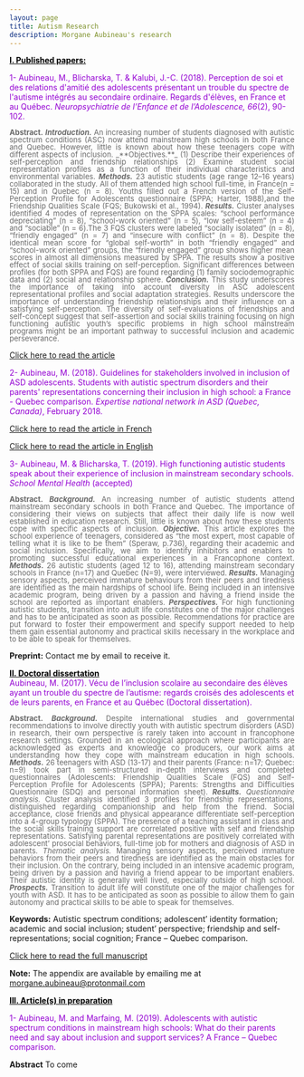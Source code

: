 ```yaml
---
layout: page
title: Autism Research
description: Morgane Aubineau's research
---
```

<span style="color:Black"><ins>**I. Published papers:**</ins></span>

<span style="color:DarkViolet">1- Aubineau, M., Blicharska, T. & Kalubi, J.-C. (2018). Perception de soi et des relations d'amitié des adolescents présentant un trouble du spectre de l'autisme intégrés au secondaire ordinaire. Regards d'élèves, en France et au Québec. *Neuropsychiatrie de l’Enfance et de l’Adolescence, 66*(2), 90-102.</span>

<style>
.formatabstract {
  color:DimGrey;
  font-size:13px;
  line-height:13px;
  text-align: justify;
  }
</style>

<p class="formatabstract"> <strong>Abstract.</strong> <strong><em>Introduction.</em></strong> An increasing number of students diagnosed with autistic spectrum conditions (ASC) now attend mainstream high schools in both France and Quebec. However, little is known about how these teenagers cope with different aspects of inclusion. _**Objectives.**_ (1) Describe their experiences of self-perception and friendship relationships (2) Examine student social representation profiles as a function of their individual characteristics and environmental variables. <strong><em>Methods.</em></strong> 23 autistic students (age range 12–16 years) collaborated in the study. All of them attended high school full-time, in France(n = 15) and in Quebec (n = 8). Youths filled out a French version of the Self-Perception Profile for Adolescents questionnaire (SPPA; Harter, 1988),and the Friendship Qualities Scale (FQS; Bukowski et al., 1994). <strong><em>Results.</em></strong> Cluster analyses identified 4 modes of representation on the SPPA scales: “school performance depreciating” (n = 8), “school-work oriented” (n = 5), “low self-esteem” (n = 4) and “sociable” (n = 6).The 3 FQS clusters were labeled “socially isolated” (n = 8), “friendly engaged” (n = 7) and “insecure with conflict” (n = 8). Despite the identical mean score for “global self-worth” in both “friendly engaged” and “school-work oriented” groups, the “friendly engaged” group shows higher mean scores in almost all dimensions measured by SPPA. The results show a positive effect of social skills training on self-perception. Significant differences between profiles (for both SPPA and FQS) are found regarding (1) family sociodemographic data and (2) social and relationship sphere. <strong><em>Conclusion.</em></strong> This study underscores the importance of taking into account diversity in ASC adolescent representational profiles and social adaptation strategies. Results underscore the importance of understanding friendship relationships and their influence on a satisfying self-perception. The diversity of self-evaluations of friendships and self-concept suggest that self-assertion and social skills training focusing on high functioning autistic youth’s specific problems in high school mainstream programs might be an important pathway to successful inclusion and academic perseverance.</p>

<span style="color:MidnightBlue">[Click here to read the article](https://hal.archives-ouvertes.fr/hal-01496855/document)</span>

<span style="color:DarkViolet">2- Aubineau, M. (2018). Guidelines for stakeholders involved in inclusion of ASD adolescents. Students with autistic spectrum disorders and their parents' representations concerning their inclusion in high school: a France - Quebec comparison. *Expertise national network in ASD (Quebec, Canada)*, February 2018.</span>

<span style="color:MidnightBlue">[Click here to read the article in French](https://hal.archives-ouvertes.fr/hal-02075426/document)</span>

<span style="color:MidnightBlue">[Click here to read the article in English](https://hal.archives-ouvertes.fr/hal-02075440/document)</span>

<span style="color:DarkViolet">3- Aubineau, M. & Blicharska, T. (2019). High functioning autistic students speak about their experience of inclusion in mainstream secondary schools. *School Mental Health* (accepted)</span>

<p class="formatabstract"><strong>Abstract.</strong> <strong><em>Background.</em></strong> An increasing number of autistic students attend mainstream secondary schools in both France and Quebec. The importance of considering their views on subjects that affect their daily life is now well established in education research. Still, little is known about how these students cope with specific aspects of inclusion. <strong><em>Objective.</em></strong> This article explores the school experience of teenagers, considered as “the most expert, most capable of telling what it is like to be them” (Speraw, p.736), regarding their academic and social inclusion. Specifically, we aim to identify inhibitors and enablers to promoting successful educational experiences in a Francophone context. <strong><em>Methods.</em></strong> 26 autistic students (aged 12 to 16), attending mainstream secondary schools in France (n=17) and Quebec (N=9), were interviewed. <strong><em>Results.</em></strong> Managing sensory aspects, perceived immature behaviours from their peers and tiredness are identified as the main hardships of school life. Being included in an intensive academic program, being driven by a passion and having a friend inside the school are reported as important enablers. <strong><em>Perspectives.</em></strong> For high functioning autistic students, transition into adult life constitutes one of the major challenges and has to be anticipated as soon as possible. Recommendations for practice are put forward to foster their empowerment and specify support needed to help them gain essential autonomy and practical skills necessary in the workplace and to be able to speak for themselves.</p> 

**Preprint:** Contact me by email to receive it.

<span style="color:Black"><ins>**II. Doctoral dissertation**</ins></span><br>
<span style="color:DarkViolet">Aubineau, M. (2017). Vécu de l’inclusion scolaire au secondaire des élèves ayant un trouble du spectre de l’autisme: regards croisés des adolescents et de leurs parents, en France et au Québec (Doctoral dissertation).</span>

<p class="formatabstract"><strong>Abstract.</strong> <strong><em>Background.</em></strong> Despite international studies and governmental recommendations to involve directly youth with autistic spectrum disorders (ASD) in research, their own perspective is rarely taken into account in francophone research settings. Grounded in an ecological approach where participants are acknowledged as experts and knowledge co producers, our work aims at understanding how they cope with mainstream education in high schools. <strong><em>Methods.</em></strong> 26 teenagers with ASD (13-17) and their parents (France: n=17; Quebec: n=9) took part in semi-structured in-depth interviews and completed questionnaires (Adolescents: Friendship Qualities Scale (FQS) and Self-Perception Profile for Adolescents (SPPA); Parents: Strengths and Difficulties Questionnaire (SDQ) and personal information sheet). <strong><em>Results.</em></strong> <em>Questionnaire analysis.</em> Cluster analysis identified 3 profiles for friendship representations, distinguished regarding companionship and help from the friend. Social acceptance, close friends and physical appearance differentiate self-perception into a 4-group typology (SPPA). The presence of a teaching assistant in class and the social skills training support are correlated positive with self and friendship representations. Satisfying parental representations are positively correlated with adolescent’ prosocial behaviors, full-time job for mothers and diagnosis of ASD in parents. <em>Thematic analysis.</em> Managing sensory aspects, perceived immature behaviors from their peers and tiredness are identified as the main obstacles for their inclusion. On the contrary, being included in an intensive academic program, being driven by a passion and having a friend appear to be important enablers. Their autistic identity is generally well lived, especially outside of high school. <strong><em>Prospects.</em></strong> Transition to adult life will constitute one of the major challenges for youth with ASD. It has to be anticipated as soon as possible to allow them to gain autonomy and practical skills to be able to speak for themselves.</p> 

**Keywords:** Autistic spectrum conditions; adolescent’ identity formation; academic and social inclusion; student’ perspective; friendship and self-representations; social cognition; France – Quebec comparison.

<span style="color:MidnightBlue">[Click here to read the full manuscript](https://hal.archives-ouvertes.fr/tel-01884074/document)</span>

**Note:** The appendix are available by emailing me at morgane.aubineau@protonmail.com

<span style="color:Black"><ins>**III. Article(s) in preparation**</ins></span>

<span style="color:DarkViolet">1- Aubineau, M. and Marfaing, M. (2019). Adolescents with autistic spectrum conditions in mainstream high schools: What do their parents need and say about inclusion and support services? A France – Quebec comparison.</span> 

**Abstract** To come

<!-- Note: this is how to write a comment in HTML. Everything in here won't show up on your webpage.-->

<!--
To increase the size of the title, use fewer # in front of the paper title.
To decrease the size of the title, use more #.
To remove the italics, remove the * before and after the description
To remove the underline from the title, remove the <u> tags (<u> and </u>)
-->
